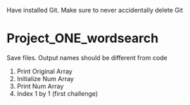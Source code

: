 Have installed Git. Make sure to never accidentally delete Git

# Project_ONE_wordsearch
Save files. Output names should be different from code 

1. Print Original Array
2. Initialize Num Array
3. Print Num Array
4. Index 1 by 1 (first challenge)
